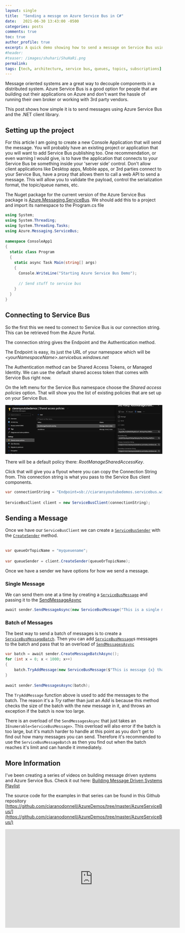 ```yaml
---
layout: single
title:  "Sending a messge on Azure Service Bus in C#"
date:   2021-06-30 13:43:00 -0500
categories: posts
comments: true
toc: true
author_profile: true
excerpt: A quick demo showing how to send a message on Service Bus using C# and .NET
#header:
#teaser: /images/shuhari/ShuHaRi.png
permalink: 
tags: [tech, architecture, service bus, queues, topics, subscriptions]
---
```


Message oriented systems are a great way to decouple components in a distributed system.
Azure Service Bus is a good option for people that are building out their applications on Azure and don't want the hassle of running their own broker or working with 3rd party vendors. 

This post shows how simple it is to send messages using Azure Service Bus and the .NET client library.

## Setting up the project

For this article I am going to create a new Console Application that will send the message. 
You will probably have an existing project or application that you will want to add Service Bus publishing too. 
One recommendation, or even warning I would give, is to have the application that connects to your Service Bus be something inside your 'server side' control.
Don't allow client applications like Desktop apps, Mobile apps, or 3rd parties connect to your Service Bus, have a proxy that allows them to call a web API to send a message.
This will allow you to validate the payload, control the serialization format, the topic/queue names, etc.

The Nuget package for the current version of the Azure Service Bus package is [Azure.Messaging.ServiceBus](https://www.nuget.org/packages/Azure.Messaging.ServiceBus/).
We should add this to a project and import its namespace to the Program.cs file

``` csharp
using System;
using System.Threading;
using System.Threading.Tasks;
using Azure.Messaging.ServiceBus;

namespace ConsoleApp1
{
  static class Program
  {
	static async Task Main(string[] args)
	{
      Console.WriteLine("Starting Azure Service Bus Demo");
      
	  // Send stuff to service bus
	}
  }
}
```

## Connecting to Service Bus

So the first this we need to connect to Service Bus is our connection string. 
This can be retrieved from the Azure Portal.

The connection string gives the Endpoint and the Authentication method. 

The Endpoint is easy, its just the URL of your namespace which will be *&lt;yourNamespaceName&gt;.servicebus.windows.net*

The Authentication method can be Shared Access Tokens, or Managed Identity. We can use the default shared access token that comes with Service Bus right now. 

On the left menu for the Service Bus namespace choose the *Shared access policies* option.
That will show you the list of existing policies that are set up on your Service Bus.

![Service bus tokens](/images/servicebus/shared-access-tokens.png)

There will be a default policy there: *RootManageSharedAccessKey*. 

Click that will give you a flyout where you can copy the Connection String from.
This connection string is what you pass to the Service Bus client components.

``` csharp
var connectionString = "Endpoint=sb://ciaransyoutubedemos.servicebus.windows.net/;SharedAccessKeyName=RootManageSharedAccessKey;SharedAccessKey=...=";

ServiceBusClient client = new ServiceBusClient(connectionString);

```

## Sending a Message

Once we have our ```ServiceBusClient``` we can create a [```ServiceBusSender```](https://docs.microsoft.com/en-us/dotnet/api/azure.messaging.servicebus.servicebussender?view=azure-dotnet) with the [```CreateSender```](https://docs.microsoft.com/en-us/dotnet/api/azure.messaging.servicebus.servicebusclient.createsender?view=azure-dotnet) method.

``` csharp

var queueOrTopicName = "myqueuename";

var queueSender = client.CreateSender(queueOrTopicName);
```

Once we have a sender we have options for how we send a message. 

### Single Message

We can send them one at a time by creating a [```ServiceBusMessage```](https://docs.microsoft.com/en-us/dotnet/api/azure.messaging.servicebus.servicebusmessage?view=azure-dotnet) and passing it to the [SendMessageAsync](https://docs.microsoft.com/en-us/dotnet/api/azure.messaging.servicebus.servicebussender.sendmessageasync?view=azure-dotnet#Azure_Messaging_ServiceBus_ServiceBusSender_SendMessageAsync_Azure_Messaging_ServiceBus_ServiceBusMessage_System_Threading_CancellationToken_)

```csharp
await sender.SendMessageAsync(new ServiceBusMessage("This is a single message that we sent"));
```

### Batch of Messages

The best way to send a batch of messages is to create a [```ServiceBusMessageBatch```](https://docs.microsoft.com/en-us/dotnet/api/azure.messaging.servicebus.servicebusmessagebatch?view=azure-dotnet). Then you can add [```ServiceBusMessage```](https://docs.microsoft.com/en-us/dotnet/api/azure.messaging.servicebus.servicebusmessage?view=azure-dotnet)s messages to the batch and pass that to an overload of [```SendMessagesAsync```](https://docs.microsoft.com/en-us/dotnet/api/azure.messaging.servicebus.servicebussender.sendmessagesasync?view=azure-dotnet#Azure_Messaging_ServiceBus_ServiceBusSender_SendMessagesAsync_Azure_Messaging_ServiceBus_ServiceBusMessageBatch_System_Threading_CancellationToken_)

``` csharp
var batch = await sender.CreateMessageBatchAsync();
for (int x = 0; x < 1000; x++)
{
    batch.TryAddMessage(new ServiceBusMessage($"This is message {x} that we sent"));
}

await sender.SendMessagesAsync(batch);
```

The ```TryAddMessage``` function above is used to add the messages to the batch.
The reason it's a *Try* rather than just an *Add* is because this method checks the size of the batch with the new message in it, and throws an exception if the batch is now too large.  

There is an overload of the ```SendMessagesAsync``` that just takes an ```IEnumerable<ServiceBusMessage>```.
This overload will also error if the batch is too large, but it's match harder to handle at this point as you don't get to find out how many messages you can send.
Therefore it's recommended to use the ```ServiceBusMessageBatch``` as then you find out when the batch reaches it's limit and can handle it immediately.


## More Information

I've been creating a series of videos on building message driven systems and Azure Service Bus. Check it out here:
[Building Message Driven Systems Playlist](https://www.youtube.com/watch?v=57Qr9tk6Uxc&list=PLj1Z4NiDbwIOkkPvM2HFbMMPb9Lr1B_Oj)

The source code for the examples in that series can be found in this Github repository [https://github.com/ciaranodonnell/AzureDemos/tree/master/AzureServiceBus/](https://github.com/ciaranodonnell/AzureDemos/tree/master/AzureServiceBus/)

<iframe width="560" height="315" src="https://www.youtube.com/embed/QgWYeqZdxO8" title="YouTube video player" frameborder="0" allow="accelerometer; autoplay; clipboard-write; encrypted-media; gyroscope; picture-in-picture" allowfullscreen></iframe>